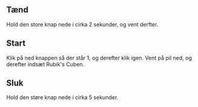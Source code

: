 ## Tænd
Hold den store knap nede i cirka 2 sekunder, og vent derfter.

## Start
Klik på ned knappen så der står 1, og derefter klik igen. Vent på pil ned, og derefter indsæt Rubik's Cuben.

## Sluk
Hold den støre knap nede i cirka 5 sekunder.
